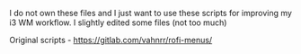 I do not own these files and I just want to use these scripts for improving my i3 WM workflow. I slightly edited some files (not too much)

Original scripts - https://gitlab.com/vahnrr/rofi-menus/
